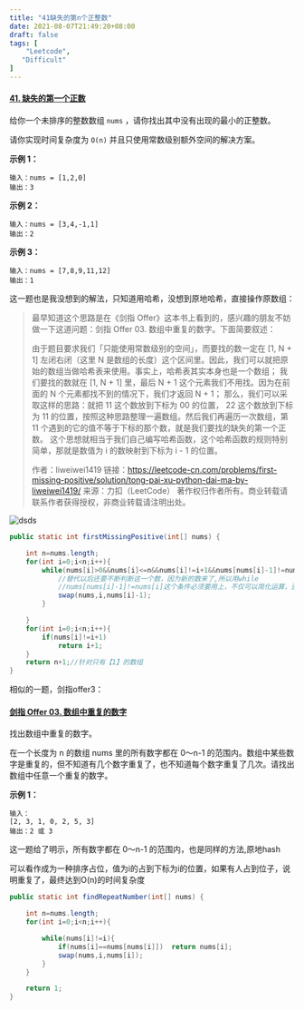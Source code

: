 ```yaml
---
title: "41缺失的第n个正整数"
date: 2021-08-07T21:49:20+08:00
draft: false
tags: [                   
    "Leetcode",
   "Difficult"
]
---
```




#### [41. 缺失的第一个正数](https://leetcode-cn.com/problems/first-missing-positive/)



给你一个未排序的整数数组 `nums` ，请你找出其中没有出现的最小的正整数。

请你实现时间复杂度为 `O(n)` 并且只使用常数级别额外空间的解决方案。

 

**示例 1：**

```
输入：nums = [1,2,0]
输出：3
```

**示例 2：**

```
输入：nums = [3,4,-1,1]
输出：2
```

**示例 3：**

```
输入：nums = [7,8,9,11,12]
输出：1
```

这一题也是我没想到的解法，只知道用哈希，没想到原地哈希，直接操作原数组：

>
>
>最早知道这个思路是在《剑指 Offer》这本书上看到的，感兴趣的朋友不妨做一下这道问题：剑指 Offer 03. 数组中重复的数字。下面简要叙述：
>
>由于题目要求我们「只能使用常数级别的空间」，而要找的数一定在 [1, N + 1] 左闭右闭（这里 N 是数组的长度）这个区间里。因此，我们可以就把原始的数组当做哈希表来使用。事实上，哈希表其实本身也是一个数组；
>我们要找的数就在 [1, N + 1] 里，最后 N + 1 这个元素我们不用找。因为在前面的 N 个元素都找不到的情况下，我们才返回 N + 1；
>那么，我们可以采取这样的思路：就把 11 这个数放到下标为 00 的位置， 22 这个数放到下标为 11 的位置，按照这种思路整理一遍数组。然后我们再遍历一次数组，第 11 个遇到的它的值不等于下标的那个数，就是我们要找的缺失的第一个正数。
>这个思想就相当于我们自己编写哈希函数，这个哈希函数的规则特别简单，那就是数值为 i 的数映射到下标为 i - 1 的位置。
>
>作者：liweiwei1419
>链接：https://leetcode-cn.com/problems/first-missing-positive/solution/tong-pai-xu-python-dai-ma-by-liweiwei1419/
>来源：力扣（LeetCode）
>著作权归作者所有。商业转载请联系作者获得授权，非商业转载请注明出处。



![dsds](https://pic.leetcode-cn.com/1e4f3f1c9a6fb37c2aa515069508f5f3ef9d72cc55b586790f9bec9705052d17-0041-14.png)

```java
public static int firstMissingPositive(int[] nums) {

    int n=nums.length;
    for(int i=0;i<n;i++){
        while(nums[i]>0&&nums[i]<=n&&nums[i]!=i+1&&nums[nums[i]-1]!=nums[i]){
            //替代以后还要不断判断这一个数，因为新的数来了,所以用while
            //nums[nums[i]-1]!=nums[i]这个条件必须要用上，不仅可以简化运算，还要针对这种【1，1】无限循环的情况
            swap(nums,i,nums[i]-1);
        }

    }
    for(int i=0;i<n;i++){
        if(nums[i]!=i+1)
            return i+1;
    }
    return n+1;//针对只有【1】的数组
}
```

相似的一题，剑指offer3：

#### [剑指 Offer 03. 数组中重复的数字](https://leetcode-cn.com/problems/shu-zu-zhong-zhong-fu-de-shu-zi-lcof/)



找出数组中重复的数字。



在一个长度为 n 的数组 nums 里的所有数字都在 0～n-1 的范围内。数组中某些数字是重复的，但不知道有几个数字重复了，也不知道每个数字重复了几次。请找出数组中任意一个重复的数字。

**示例 1：**

```
输入：
[2, 3, 1, 0, 2, 5, 3]
输出：2 或 3 
```

 这一题给了明示，所有数字都在 0～n-1 的范围内，也是同样的方法,原地hash

可以看作成为一种排序占位，值为i的占到下标为i的位置，如果有人占到位子，说明重复了，最终达到O(n)的时间复杂度

```java
public static int findRepeatNumber(int[] nums) {

    int n=nums.length;
    for(int i=0;i<n;i++){

        while(nums[i]!=i){
            if(nums[i]==nums[nums[i]])  return nums[i];
            swap(nums,i,nums[i]);
        }
    }

    return 1;
}
```
